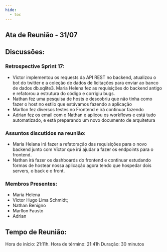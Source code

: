 ```yaml
---
hide:
  - toc
---
```


## Ata de Reunião - 31/07 

## Discussões:
### Retrospective Sprint 17:

* Víctor implementou os requests da API REST no backend, atualizou o bot do twitter e a coleção de dados de licitações para enviar ao banco de dados db.sqlite3. Maria Helena fez as requisições do backend antigo e refatorou a estrutura do código e corrigiu bugs.
* Nathan fez uma pesquisa de hosts e descobriu que não tinha como fazer o host no estilo que estávamos fazendo a aplicação
* Marllon fez diversos testes no Frontend e irá continuar fazendo
* Adrian fez os email com o Nathan e aplicou os workflows e está tudo automatizado, e está preparando um novo documento de arquitetura
 


### Assuntos discutidos na reunião:
* Maria Helana irá fazer a refatoração das requisições para o novo backend junto com Víctor que irá ajudar a fazer os endpoints para o frontend.
* Nathan irá fazer os dashboards do frontend e continuar estudando formas de hostear nossa aplicação agora tendo que hospedar dois servers, o back e o front.



### Membros Presentes:
- Maria Helena
- Víctor Hugo Lima Schmidt;
- Nathan Benigno
- Marllon Fausto
- Adrian



## Tempo de Reunião:
Hora de início: 21:11h.
Hora de término: 21:41h
Duração: 30 minutos

